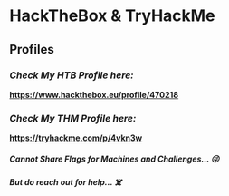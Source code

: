# HackTheBox & TryHackMe
## Profiles

### *Check My HTB Profile here:*
**https://www.hackthebox.eu/profile/470218**

### *Check My THM Profile here:*
**https://tryhackme.com/p/4vkn3w**

##### Cannot Share Flags for Machines and Challenges... :stuck_out_tongue_closed_eyes:
##### But do reach out for help... :skull_and_crossbones:
